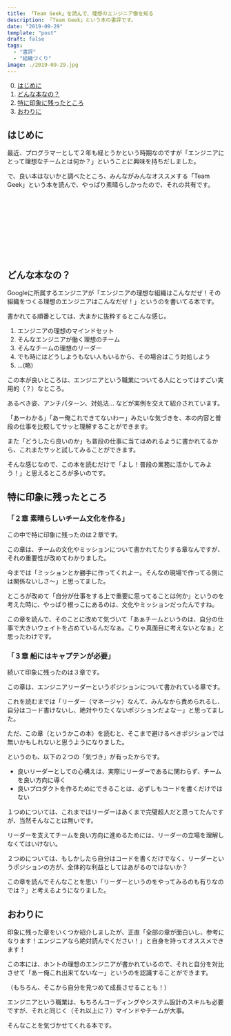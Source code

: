 ```yaml
---
title: 「Team Geek」を読んで、理想のエンジニア像を知る
description: 「Team Geek」という本の書評です。
date: "2019-09-29"
template: "post"
draft: false
tags:
  - "書評"
  - "組織づくり"
image: ./2019-09-29.jpg
---
```


0. [はじめに](#はじめに)
0. [どんな本なの？](#どんな本なの？)
0. [特に印象に残ったところ](#特に印象に残ったところ)
0. [おわりに](#おわりに)

## はじめに

最近、プログラマーとして２年も経とうかという時期なのですが「エンジニアにとって理想なチームとは何か？」ということに興味を持ちだしました。

で、良い本はないかと調べたところ、みんながみんなオススメする「Team Geek」という本を読んで、やっぱり素晴らしかったので、それの共有です。

<div class="iframely-embed"><div class="iframely-responsive" style="height: 140px; padding-bottom: 0;"><a href="https://www.amazon.co.jp/Team-Geek-%25E2%2580%2595Google%25E3%2581%25AE%25E3%2582%25AE%25E3%2583%25BC%25E3%2582%25AF%25E3%2581%259F%25E3%2581%25A1%25E3%2581%25AF%25E3%2581%2584%25E3%2581%258B%25E3%2581%25AB%25E3%2581%2597%25E3%2581%25A6%25E3%2583%2581%25E3%2583%25BC%25E3%2583%25A0%25E3%2582%2592%25E4%25BD%259C%25E3%2582%258B%25E3%2581%25AE%25E3%2581%258B-Brian-Fitzpatrick/dp/4873116309" data-iframely-url="//cdn.iframe.ly/7PAWw5U?iframe=card-small"></a></div></div>

## どんな本なの？

Googleに所属するエンジニアが「エンジニアの理想な組織はこんなだぜ！その組織をつくる理想のエンジニアはこんなだぜ！」というのを書いてる本です。

書かれてる順番としては、大まかに抜粋するとこんな感じ。

1. エンジニアの理想のマインドセット
1. そんなエンジニアが働く理想のチーム
1. そんなチームの理想のリーダー
1. でも時にはどうしようもない人もいるから、その場合はこう対処しよう
1. ...(略)

この本が良いところは、エンジニアという職業についてる人にとってはすごい実用的（？）なところ。

あるべき姿、アンチパターン、対処法… などが実例を交えて紹介されています。

「あーわかる」「あー俺これできてないわー」みたいな気づきを、本の内容と普段の仕事を比較してサッと理解することができます。

また「どうしたら良いのか」も普段の仕事に当てはめれるように書かれてるから、これまたサッと試してみることができます。

そんな感じなので、この本を読むだけで「よし！普段の業務に活かしてみよう！」と思えるところが多いのです。

## 特に印象に残ったところ
### 「２章 素晴らしいチーム文化を作る」
この中で特に印象に残ったのは２章です。

この章は、チームの文化やミッションについて書かれてたりする章なんですが、それの重要性が改めてわかりました。

今までは「ミッションとか勝手に作ってくれよー。そんなの現場で作ってる側には関係ないしさ〜」と思ってました。

ところが改めて「自分が仕事をする上で重要に思ってることは何か」というのを考えた時に、やっぱり根っこにあるのは、文化やミッションだったんですね。

この章を読んで、そのことに改めて気づいて「あぁチームというのは、自分の仕事で大きいウェイトを占めているんだなぁ。こりゃ真面目に考えないとなぁ」と思ったわけです。

### 「３章 船にはキャプテンが必要」
続いて印象に残ったのは３章です。

この章は、エンジニアリーダーというポジションについて書かれている章です。

これを読むまでは「リーダー（マネージャ）なんて、みんなから責められるし、自分はコード書けないし、絶対やりたくないポジションだよなー」と思ってました。

ただ、この章（というかこの本）を読むと、そこまで避けるべきポジションでは無いかもしれないと思うようになりました。

というのも、以下の２つの「気づき」が有ったからです。

- 良いリーダーとしての心構えは、実際にリーダーであるに関わらず、チームを良い方向に導く
- 良いプロダクトを作るためにできることは、必ずしもコードを書くだけではない

１つめについては、これまではリーダーはあくまで完璧超人だと思ってたんですが、当然そんなことは無いです。

リーダーを支えてチームを良い方向に進めるためには、リーダーの立場を理解しなくてはいけない。

２つめについては、もしかしたら自分はコードを書くだけでなく、リーダーというポジションの方が、全体的な利益としてはあがるのではないか？

この章を読んでそんなことを思い「リーダーというのをやってみるのも有りなのでは？」と考えるようになりました。

## おわりに

印象に残った章をいくつか紹介しましたが、正直「全部の章が面白いし、参考になります！エンジニアなら絶対読んでください！」と自身を持ってオススメできます！

この本には、ホントの理想のエンジニアが書かれているので、それと自分を対比させて「あー俺これ出来てないなー」というのを認識することができます。

（もちろん、そこから自分を見つめて成長させることも！）

エンジニアという職業は、もちろんコーディングやシステム設計のスキルも必要ですが、それと同じく（それ以上に？）マインドやチームが大事。

そんなことを気づかせてくれる本です。
